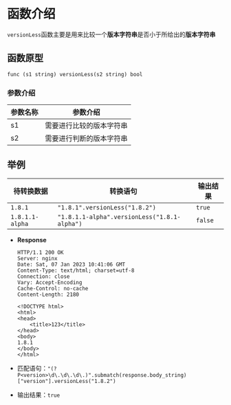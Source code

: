 # 函数介绍

`versionLess`函数主要是用来比较一个**版本字符串**是否小于所给出的**版本字符串**

## 函数原型

`func (s1 string) versionLess(s2 string) bool`

### 参数介绍

| 参数名称 | 参数介绍                 |
| -------- | ------------------------ |
| s1       | 需要进行比较的版本字符串 |
| s2       | 需要进行判断的版本字符串 |

## 举例

| 待转换数据      | 转换语句                                     | 输出结果 |
| --------------- | -------------------------------------------- | -------- |
| `1.8.1`         | `"1.8.1".versionLess("1.8.2")`               | `true`   |
| `1.8.1.1-alpha` | `"1.8.1.1-alpha".versionLess("1.8.1-alpha")` | `false`  |

- **Response**

  ```HTTP
  HTTP/1.1 200 OK
  Server: nginx
  Date: Sat, 07 Jan 2023 10:41:06 GMT
  Content-Type: text/html; charset=utf-8
  Connection: close
  Vary: Accept-Encoding
  Cache-Control: no-cache
  Content-Length: 2180

  <!DOCTYPE html>
  <html>
  <head>
      <title>123</title>
  </head>
  <body>
  1.8.1
  </body>
  </html>
  ```

- 匹配语句：`"(?P<version>\d\.\d\.\d\.)".submatch(response.body_string)["version"].versionLess("1.8.2")`
- 输出结果：`true`
